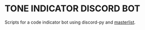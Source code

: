 # TONE INDICATOR DISCORD BOT

Scripts for a code indicator bot using discord-py and [masterlist](https://toneindicators.carrd.co/#masterlist).

